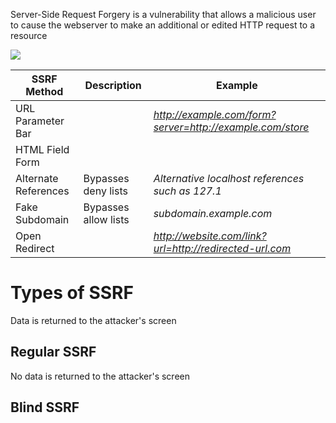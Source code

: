 Server-Side Request Forgery is a vulnerability that allows a malicious user to cause the webserver to make an additional or edited HTTP request to a resource

![](https://github.com/JonmarCorpuz/SecondBrain/blob/main/Assets/Whitespace.png)

| SSRF Method | Description | Example |
| --- | --- | --- |
| URL Parameter Bar | | *http://example.com/form?server=http://example.com/store* |
| HTML Field Form | | *<input type="hidden" name="example" value="http://example.com/store">* |
| Alternate References | Bypasses deny lists | *Alternative localhost references such as 127.1* |
| Fake Subdomain | Bypasses allow lists | *subdomain.example.com* |
| Open Redirect | | *http://website.com/link?url=http://redirected-url.com* |

# Types of SSRF

Data is returned to the attacker's screen

## Regular SSRF

No data is returned to the attacker's screen

## Blind SSRF
